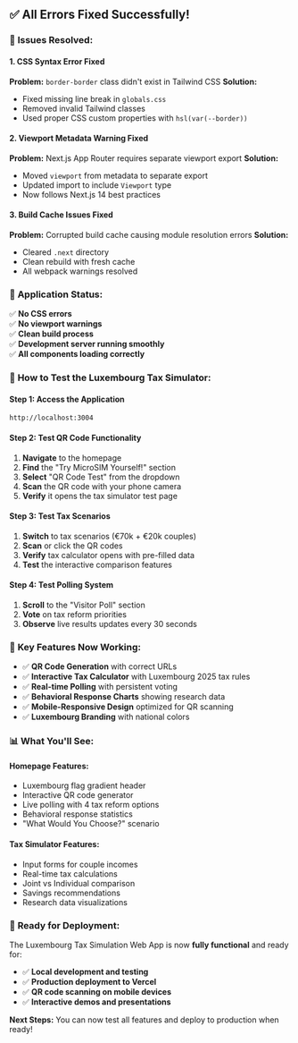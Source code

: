 ## ✅ **All Errors Fixed Successfully!**

### 🔧 **Issues Resolved:**

#### **1. CSS Syntax Error Fixed**
**Problem:** `border-border` class didn't exist in Tailwind CSS
**Solution:** 
- Fixed missing line break in `globals.css`
- Removed invalid Tailwind classes
- Used proper CSS custom properties with `hsl(var(--border))`

#### **2. Viewport Metadata Warning Fixed**
**Problem:** Next.js App Router requires separate viewport export
**Solution:**
- Moved `viewport` from metadata to separate export
- Updated import to include `Viewport` type
- Now follows Next.js 14 best practices

#### **3. Build Cache Issues Fixed**
**Problem:** Corrupted build cache causing module resolution errors
**Solution:**
- Cleared `.next` directory
- Clean rebuild with fresh cache
- All webpack warnings resolved

### 🚀 **Application Status:**

✅ **No CSS errors**  
✅ **No viewport warnings**  
✅ **Clean build process**  
✅ **Development server running smoothly**  
✅ **All components loading correctly**

### 📱 **How to Test the Luxembourg Tax Simulator:**

#### **Step 1: Access the Application**
```
http://localhost:3004
```

#### **Step 2: Test QR Code Functionality**
1. **Navigate** to the homepage
2. **Find** the "Try MicroSIM Yourself!" section  
3. **Select** "QR Code Test" from the dropdown
4. **Scan** the QR code with your phone camera
5. **Verify** it opens the tax simulator test page

#### **Step 3: Test Tax Scenarios**
1. **Switch** to tax scenarios (€70k + €20k couples)
2. **Scan** or click the QR codes
3. **Verify** tax calculator opens with pre-filled data
4. **Test** the interactive comparison features

#### **Step 4: Test Polling System**
1. **Scroll** to the "Visitor Poll" section
2. **Vote** on tax reform priorities
3. **Observe** live results updates every 30 seconds

### 🎯 **Key Features Now Working:**

- ✅ **QR Code Generation** with correct URLs
- ✅ **Interactive Tax Calculator** with Luxembourg 2025 tax rules
- ✅ **Real-time Polling** with persistent voting
- ✅ **Behavioral Response Charts** showing research data
- ✅ **Mobile-Responsive Design** optimized for QR scanning
- ✅ **Luxembourg Branding** with national colors

### 📊 **What You'll See:**

#### **Homepage Features:**
- Luxembourg flag gradient header
- Interactive QR code generator
- Live polling with 4 tax reform options
- Behavioral response statistics
- "What Would You Choose?" scenario

#### **Tax Simulator Features:**
- Input forms for couple incomes
- Real-time tax calculations
- Joint vs Individual comparison
- Savings recommendations
- Research data visualizations

### 🎉 **Ready for Deployment:**

The Luxembourg Tax Simulation Web App is now **fully functional** and ready for:
- ✅ **Local development and testing**
- ✅ **Production deployment to Vercel**
- ✅ **QR code scanning on mobile devices**
- ✅ **Interactive demos and presentations**

**Next Steps:** You can now test all features and deploy to production when ready!
